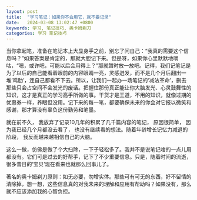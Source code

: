 ```yaml
---
layout: post
title:  "学习笔记：如果你不会用它，就不要记录"
date:   2024-03-08 13:02:47 +0800
keywords: 学习, 笔记技巧, 奥卡姆剃刀
categories: 学习 笔记技巧
---
```


当你拿起笔，准备在笔记本上大显身手之前，别忘了问自己：“我真的需要这个信息吗？”如果答案是肯定的，那就大胆记下来。但是呀，如果你心里默默地嘀咕，“嗯，或许吧，可能以后会用得上？”那就暂时放一放吧。记得，我们记笔记是为了以后的自己能看着眼前的内容眼睛一亮，灵感迸发，而不是几个月后翻出一堆‘鸡肋’，连自己都看不下去。所以，让我们一起办一场笔记的‘减法革命’，删去那些只会占空间不会发光的废话。把握住那份真正能让你大脑发光、心灵鼓舞性的知识，这才是真正的学习高手所做的事。干货才是王道，不用的知识，就像过期的优惠券一样，养眼但没用。记下来的每一笔，都要确保未来的你会对它报以微笑和感谢，那才算没有辜负这份勤劳和笔墨。

就在前不久， 我放弃了记录10几年的积累了几千篇内容的笔记， 原因很简单， 因为我已经几个月都没去看了， 也没有继续看的想法。随着年龄增长记忆力减退的阶段， 我反而越来越相信自己的大脑。

这么一做，仿佛是做了个大扫除，一下子轻松多了。我并不是说笔记啥的一点儿用都没有。它们可是过去的好帮手，记下了不少重要信息。只是，随着时间的流逝，很多昔日的‘宝贝’现在看来也就那么回事儿了。

著名的奥卡姆剃刀原则：如无必要，勿增实体。那些可有可无的东西，好不留情的清除掉，想一想，这些信息真的对我未来的理解和应用有帮助吗？如果没有，那么就不应该添加我的心智负担。
